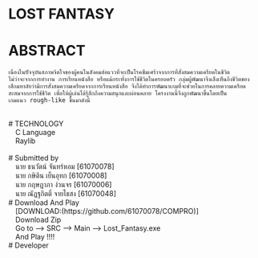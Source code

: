 # LOST FANTASY
# ABSTRACT
    เนื่องในปัจจุบันสภาพจิตใจของผู้คนในสังคมส่อแววที่จะเป็นโรคซึมเศร้าจากการที่สั่งสมความเครียดในชีวิต 
    ไม่ว่าจะจากการทำงาน การเรียนหนังสือ หรือแม้กระทั้งการใช้ชีวิตในครอบครัว กลุ่มผู้พัฒนาจึงเล็งเห็นถึงชีวิตของ
    เด็กมหาลัยว่ามีการสั่งสมความเครียดจากการเรียนหนังสือ จึงได้ทำการพัฒนาเกมที่จะช่วยในการคลายความเครียด
    สะสมจากการใช้ชีวิต เพื่อให้ผู้เล่นได้รุ้สึกถึงความสนุกและผ่อนคลาย โครงงานนี้จึงถูกพัฒนาขึ้นโดยเป็น
    เกมแนว rough-like ขึ้นมาดังนี้
<br>
# TECHNOLOGY<br>
&emsp;C Language<br>
&emsp;Raylib<br>
<br> 
# Submitted by<br>
&emsp;นาย ธนวัตน์ จันทร์หอม [61070078]<br>
&emsp;นาย กษิติน เย็นอุทก [61070008]<br>
&emsp;นาย กฤษฎาภา ง่วนจร [61070006]<br>
&emsp;นาย ณัฏฐกิตติ์ จายไธสง [61070048]<br>
# Download And Play<br>
&emsp;[DOWNLOAD:(https://github.com/61070078/COMPRO)]<br>
&emsp;Download Zip<br>
&emsp;Go to --> SRC --> Main --> Lost_Fantasy.exe<br>
&emsp;And Play !!!!<br>
# Developer<br>
